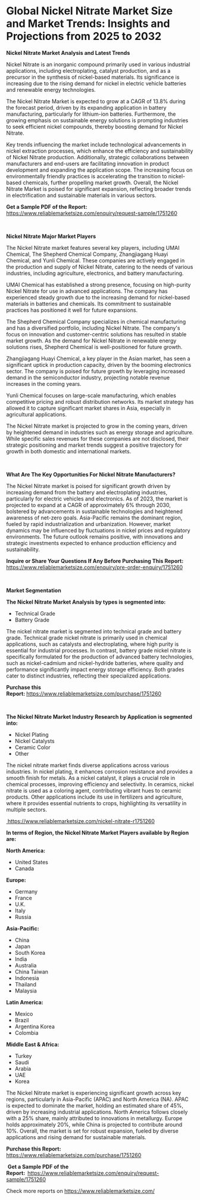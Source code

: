 <p><h1>Global Nickel Nitrate Market Size and Market Trends: Insights and Projections from 2025 to 2032</h1></p><p><strong>Nickel Nitrate Market Analysis and Latest Trends</strong></p>
<p><p>Nickel Nitrate is an inorganic compound primarily used in various industrial applications, including electroplating, catalyst production, and as a precursor in the synthesis of nickel-based materials. Its significance is increasing due to the rising demand for nickel in electric vehicle batteries and renewable energy technologies. </p><p>The Nickel Nitrate Market is expected to grow at a CAGR of 13.8% during the forecast period, driven by its expanding application in battery manufacturing, particularly for lithium-ion batteries. Furthermore, the growing emphasis on sustainable energy solutions is prompting industries to seek efficient nickel compounds, thereby boosting demand for Nickel Nitrate. </p><p>Key trends influencing the market include technological advancements in nickel extraction processes, which enhance the efficiency and sustainability of Nickel Nitrate production. Additionally, strategic collaborations between manufacturers and end-users are facilitating innovation in product development and expanding the application scope. The increasing focus on environmentally friendly practices is accelerating the transition to nickel-based chemicals, further propelling market growth. Overall, the Nickel Nitrate Market is poised for significant expansion, reflecting broader trends in electrification and sustainable materials in various sectors.</p></p>
<p><strong>Get a Sample PDF of the Report:&nbsp;</strong> <a href="https://www.reliablemarketsize.com/enquiry/request-sample/1751260?utm_campaign=2460&utm_medium=2&utm_source=Github&utm_content=ia&utm_term=01042025&utm_id=nickel-nitrate">https://www.reliablemarketsize.com/enquiry/request-sample/1751260</a></p>
<p>&nbsp;</p>
<p><strong>Nickel Nitrate Major Market Players</strong></p>
<p><p>The Nickel Nitrate market features several key players, including UMAI Chemical, The Shepherd Chemical Company, Zhangjiagang Huayi Chemical, and Yunli Chemical. These companies are actively engaged in the production and supply of Nickel Nitrate, catering to the needs of various industries, including agriculture, electronics, and battery manufacturing.</p><p>UMAI Chemical has established a strong presence, focusing on high-purity Nickel Nitrate for use in advanced applications. The company has experienced steady growth due to the increasing demand for nickel-based materials in batteries and chemicals. Its commitment to sustainable practices has positioned it well for future expansions.</p><p>The Shepherd Chemical Company specializes in chemical manufacturing and has a diversified portfolio, including Nickel Nitrate. The company's focus on innovation and customer-centric solutions has resulted in stable market growth. As the demand for Nickel Nitrate in renewable energy solutions rises, Shepherd Chemical is well-positioned for future growth.</p><p>Zhangjiagang Huayi Chemical, a key player in the Asian market, has seen a significant uptick in production capacity, driven by the booming electronics sector. The company is poised for future growth by leveraging increased demand in the semiconductor industry, projecting notable revenue increases in the coming years.</p><p>Yunli Chemical focuses on large-scale manufacturing, which enables competitive pricing and robust distribution networks. Its market strategy has allowed it to capture significant market shares in Asia, especially in agricultural applications.</p><p>The Nickel Nitrate market is projected to grow in the coming years, driven by heightened demand in industries such as energy storage and agriculture. While specific sales revenues for these companies are not disclosed, their strategic positioning and market trends suggest a positive trajectory for growth in both domestic and international markets.</p></p>
<p>&nbsp;</p>
<p><strong>What Are The Key Opportunities For Nickel Nitrate Manufacturers?</strong></p>
<p><p>The Nickel Nitrate market is poised for significant growth driven by increasing demand from the battery and electroplating industries, particularly for electric vehicles and electronics. As of 2023, the market is projected to expand at a CAGR of approximately 6% through 2030, bolstered by advancements in sustainable technologies and heightened awareness of net-zero goals. Asia-Pacific remains the dominant region, fueled by rapid industrialization and urbanization. However, market dynamics may be influenced by fluctuations in nickel prices and regulatory environments. The future outlook remains positive, with innovations and strategic investments expected to enhance production efficiency and sustainability.</p></p>
<p><strong>Inquire or Share Your Questions If Any Before Purchasing This Report:</strong> <a href="https://www.reliablemarketsize.com/enquiry/pre-order-enquiry/1751260?utm_campaign=2460&utm_medium=2&utm_source=Github&utm_content=ia&utm_term=01042025&utm_id=nickel-nitrate">https://www.reliablemarketsize.com/enquiry/pre-order-enquiry/1751260</a></p>
<p>&nbsp;</p>
<p><strong>Market Segmentation</strong></p>
<p><strong>The Nickel Nitrate Market Analysis by types is segmented into:</strong></p>
<p><ul><li>Technical Grade</li><li>Battery Grade</li></ul></p>
<p><p>The nickel nitrate market is segmented into technical grade and battery grade. Technical grade nickel nitrate is primarily used in chemical applications, such as catalysts and electroplating, where high purity is essential for industrial processes. In contrast, battery grade nickel nitrate is specifically formulated for the production of advanced battery technologies, such as nickel-cadmium and nickel-hydride batteries, where quality and performance significantly impact energy storage efficiency. Both grades cater to distinct industries, reflecting their specialized applications.</p></p>
<p><strong>Purchase this Report:&nbsp;</strong><a href="https://www.reliablemarketsize.com/purchase/1751260?utm_campaign=2460&utm_medium=2&utm_source=Github&utm_content=ia&utm_term=01042025&utm_id=nickel-nitrate">https://www.reliablemarketsize.com/purchase/1751260</a></p>
<p>&nbsp;</p>
<p><strong>The Nickel Nitrate Market Industry Research by Application is segmented into:</strong></p>
<p><ul><li>Nickel Plating</li><li>Nickel Catalysts</li><li>Ceramic Color</li><li>Other</li></ul></p>
<p><p>The nickel nitrate market finds diverse applications across various industries. In nickel plating, it enhances corrosion resistance and provides a smooth finish for metals. As a nickel catalyst, it plays a crucial role in chemical processes, improving efficiency and selectivity. In ceramics, nickel nitrate is used as a coloring agent, contributing vibrant hues to ceramic products. Other applications include its use in fertilizers and agriculture, where it provides essential nutrients to crops, highlighting its versatility in multiple sectors.</p></p>
<p><a href="https://www.reliablemarketsize.com/nickel-nitrate-r1751260?utm_campaign=2460&utm_medium=2&utm_source=Github&utm_content=ia&utm_term=01042025&utm_id=nickel-nitrate">&nbsp;https://www.reliablemarketsize.com/nickel-nitrate-r1751260</a></p>
<p><strong>In terms of Region, the Nickel Nitrate Market Players available by Region are:</strong></p>
<p>
    <p> <strong> North America: </strong>
        <ul>
            <li>United States</li>
            <li>Canada</li>
        </ul>
        </p> 
    <p> <strong> Europe: </strong>
        <ul>
            <li>Germany</li>
            <li>France</li>
            <li>U.K.</li>
            <li>Italy</li>
            <li>Russia</li>
        </ul>
        </p> 
    <p> <strong> Asia-Pacific: </strong>
        <ul>
            <li>China</li>
            <li>Japan</li>
            <li>South Korea</li>
            <li>India</li>
            <li>Australia</li>
            <li>China Taiwan</li>
            <li>Indonesia</li>
            <li>Thailand</li>
            <li>Malaysia</li>
        </ul>
        </p> 
    <p> <strong> Latin America: </strong>
        <ul>
            <li>Mexico</li>
            <li>Brazil</li>
            <li>Argentina Korea</li>
            <li>Colombia</li>
        </ul>
        </p> 
    <p> <strong> Middle East & Africa: </strong>
        <ul>
            <li>Turkey</li>
            <li>Saudi</li>
            <li>Arabia</li>
            <li>UAE</li>
            <li>Korea</li>
        </ul>
    </p>
    </p>
<p><p>The Nickel Nitrate market is experiencing significant growth across key regions, particularly in Asia-Pacific (APAC) and North America (NA). APAC is expected to dominate the market, holding an estimated share of 45%, driven by increasing industrial applications. North America follows closely with a 25% share, mainly attributed to innovations in metallurgy. Europe holds approximately 20%, while China is projected to contribute around 10%. Overall, the market is set for robust expansion, fueled by diverse applications and rising demand for sustainable materials.</p></p>
<p><strong>Purchase this Report: </strong><a href="https://www.reliablemarketsize.com/purchase/1751260?utm_campaign=2460&utm_medium=2&utm_source=Github&utm_content=ia&utm_term=01042025&utm_id=nickel-nitrate">https://www.reliablemarketsize.com/purchase/1751260</a></p>
<p>&nbsp;<strong>Get a Sample PDF of the Report:&nbsp;&nbsp;</strong><a href="https://www.reliablemarketsize.com/enquiry/request-sample/1751260?utm_campaign=2460&utm_medium=2&utm_source=Github&utm_content=ia&utm_term=01042025&utm_id=nickel-nitrate">https://www.reliablemarketsize.com/enquiry/request-sample/1751260</a></p>
<p><strong></strong></p>
<p>Check more reports on <a href="https://www.reliablemarketsize.com/?utm_campaign=2460&utm_medium=2&utm_source=Github&utm_content=ia&utm_term=01042025&utm_id=nickel-nitrate">https://www.reliablemarketsize.com/</a></p>